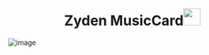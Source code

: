 <h1 align="center">Zyden MusicCard<img src="https://media.giphy.com/media/hvRJCLFzcasrR4ia7z/giphy.gif" width="35"></h1>

![image](https://github.com/Pappu100code/zydenmusiccard/assets/120780563/30e1ce9e-441d-48eb-9328-4736d009fa45)
